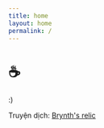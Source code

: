 ```yaml
---
title: home
layout: home
permalink: /
---
```


# ☕
:)

Truyện dịch: [Brynth's relic](https://kuhekin.github.io/novel/)
